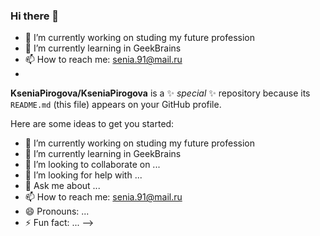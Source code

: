 ### Hi there 👋

- 🔭 I’m currently working on studing my future profession
- 🌱 I’m currently learning in GeekBrains
- 📫 How to reach me: senia.91@mail.ru
- 
**KseniaPirogova/KseniaPirogova** is a ✨ _special_ ✨ repository because its `README.md` (this file) appears on your GitHub profile.

Here are some ideas to get you started:

- 🔭 I’m currently working on studing my future profession
- 🌱 I’m currently learning in GeekBrains
- 👯 I’m looking to collaborate on ...
- 🤔 I’m looking for help with ...
- 💬 Ask me about ...
- 📫 How to reach me: senia.91@mail.ru
- 😄 Pronouns: ...
- ⚡ Fun fact: ...
-->

